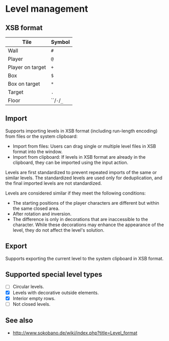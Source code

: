# Level management

## XSB format

| Tile             | Symbol      |
| ---------------- | ----------- |
| Wall             | `#`         |
| Player           | `@`         |
| Player on target | `+`         |
| Box              | `$`         |
| Box on target    | `*`         |
| Target           | `.`         |
| Floor            | ``/`-`/`_` |

## Import

Supports importing levels in XSB format (including run-length encoding) from files or the system clipboard:

- Import from files: Users can drag single or multiple level files in XSB format into the window.
- Import from clipboard: If levels in XSB format are already in the clipboard, they can be imported using the input action.

Levels are first standardized to prevent repeated imports of the same or similar levels. The standardized levels are used only for deduplication, and the final imported levels are not standardized.

Levels are considered similar if they meet the following conditions:

- The starting positions of the player characters are different but within the same closed area.
- After rotation and inversion.
- The difference is only in decorations that are inaccessible to the character. While these decorations may enhance the appearance of the level, they do not affect the level's solution.

## Export

Supports exporting the current level to the system clipboard in XSB format.

## Supported special level types

- [ ] Circular levels.
- [x] Levels with decorative outside elements.
- [x] Interior empty rows.
- [ ] Not closed levels.

## See also

- <http://www.sokobano.de/wiki/index.php?title=Level_format>
